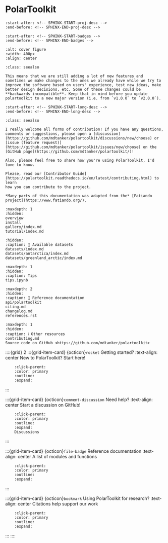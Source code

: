 # PolarToolkit

```{include} ../README.md
:start-after: <!-- SPHINX-START-proj-desc -->
:end-before: <!-- SPHINX-END-proj-desc -->
```

```{include} ../README.md
:start-after: <!-- SPHINX-START-badges -->
:end-before: <!-- SPHINX-END-badges -->
```

```{image} cover_fig.png
:alt: cover figure
:width: 400px
:align: center
```

```{admonition} Ready for daily use but still changing.
:class: seealso

This means that we are still adding a lot of new features and sometimes we make changes to the ones we already have while we try to improve the software based on users' experience, test new ideas, make better design decisions, etc. Some of these changes could be **backwards incompatible**. Keep that in mind before you update polartoolkit to a new major version (i.e. from `v1.0.0` to `v2.0.0`).
```


```{include} ../README.md
:start-after: <!-- SPHINX-START-long-desc -->
:end-before: <!-- SPHINX-END-long-desc -->
```


```{admonition} How to contribute
:class: seealso

I really welcome all forms of contribution! If you have any questions, comments or suggestions, please open a [discussion](https://github.com/mdtanker/polartoolkit/discussions/new/choose) or [issue (feature request)](https://github.com/mdtanker/polartoolkit/issues/new/choose) on the [GitHub page](https://github.com/mdtanker/polartoolkit/)!

Also, please feel free to share how you're using PolarToolkit, I'd love to know.

Please, read our [Contributor Guide](https://polartoolkit.readthedocs.io/en/latest/contributing.html) to learn
how you can contribute to the project.
```

```{note}
*Many parts of this documentation was adapted from the* [Fatiando project](https://www.fatiando.org/).
```

```{toctree}
:maxdepth: 1
:hidden:
overview
install
gallery/index.md
tutorial/index.md
```

```{toctree}
:hidden:
:caption: 📂 Available datasets
datasets/index.md
datasets/antarctica/index.md
datasets/greenland_arctic/index.md
```

```{toctree}
:maxdepth: 1
:hidden:
:caption: Tips
tips.ipynb
```

```{toctree}
:maxdepth: 2
:hidden:
:caption: 📖 Reference documentation
api/polartoolkit
citing.md
changelog.md
references.rst
```

```{toctree}
:maxdepth: 1
:hidden:
:caption: ℹ️ Other resources
contributing.md
Source code on GitHub <https://github.com/mdtanker/polartoolkit>
```


::::{grid} 2
:::{grid-item-card} {octicon}`rocket` Getting started?
:text-align: center
New to PolarToolkit? Start here!
```{button-ref} overview
    :click-parent:
    :color: primary
    :outline:
    :expand:
```
:::

:::{grid-item-card} {octicon}`comment-discussion` Need help?
:text-align: center
Start a discussion on GitHub!
```{button-link} https://github.com/mdtanker/polartoolkit/discussions
    :click-parent:
    :color: primary
    :outline:
    :expand:
    Discussions
```
:::

:::{grid-item-card} {octicon}`file-badge` Reference documentation
:text-align: center
A list of modules and functions
```{button-ref} api/polartoolkit
    :click-parent:
    :color: primary
    :outline:
    :expand:
```
:::

:::{grid-item-card} {octicon}`bookmark` Using PolarToolkit for research?
:text-align: center
Citations help support our work
```{button-ref} citing
    :click-parent:
    :color: primary
    :outline:
    :expand:
```
:::
::::
